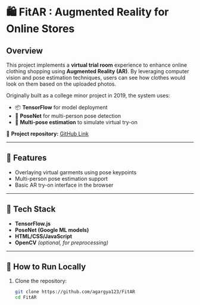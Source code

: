 # 🛍️ FitAR : Augmented Reality for Online Stores 

## Overview
This project implements a **virtual trial room** experience to enhance online clothing shopping using **Augmented Reality (AR)**. By leveraging computer vision and pose estimation techniques, users can see how clothes would look on them based on the uploaded photos.

Originally built as a college minor project in 2019, the system uses:
- 📦 **TensorFlow** for model deployment  
- 🤖 **PoseNet** for multi-person pose detection  
- 🧠 **Multi-pose estimation** to simulate virtual try-on

🔗 **Project repository:** [GitHub Link](https://github.com/agargya123/FitAR)

---

## 🎯 Features
- Overlaying virtual garments using pose keypoints
- Multi-person pose estimation support
- Basic AR try-on interface in the browser

---

## 🔧 Tech Stack
- **TensorFlow.js**
- **PoseNet (Google ML models)**
- **HTML/CSS/JavaScript**
- **OpenCV** *(optional, for preprocessing)*

---

## 🚀 How to Run Locally

1. Clone the repository:
   ```bash
   git clone https://github.com/agargya123/FitAR
   cd FitAR
